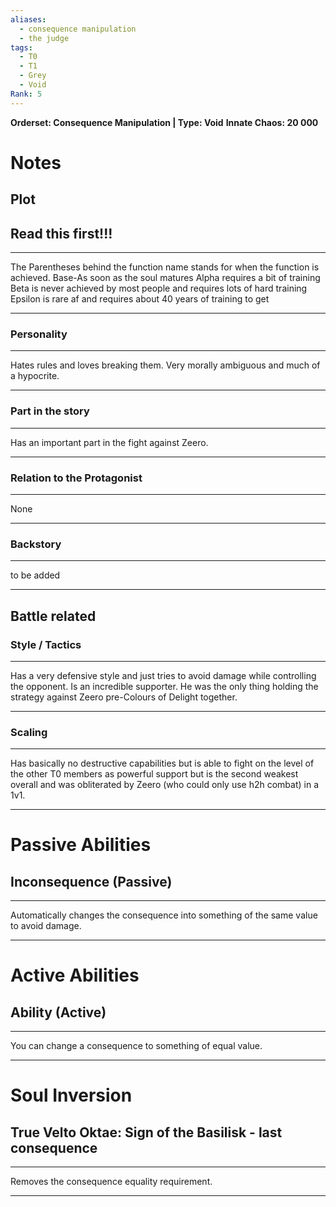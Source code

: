 ```yaml
---
aliases:
  - consequence manipulation
  - the judge
tags:
  - T0
  - T1
  - Grey
  - Void
Rank: 5
---
```

**Orderset: Consequence Manipulation  | Type: Void**
**Innate Chaos:  20 000**

# Notes
## Plot
## Read this first!!!
___
The Parentheses behind the function name stands for when the function is achieved.
Base-As soon as the soul matures
Alpha requires a bit of training 
Beta is never achieved by most people and requires lots of hard training
Epsilon is rare af and requires about 40 years of training to get
___

### Personality
___
Hates rules and loves breaking them. Very morally ambiguous and much of a hypocrite.
___
### Part in the story
___
Has an important part in the fight against Zeero.
___
### Relation to the Protagonist
___
None
___
### Backstory
___
to be added
___

## Battle related

### Style / Tactics
___
Has a very defensive style and just tries to avoid damage while controlling the opponent. Is an incredible supporter. He was the only thing holding the strategy against Zeero pre-Colours of Delight together.
___
### Scaling 
___
Has basically no destructive capabilities but is able to fight on the level of the other T0 members as powerful support but is the second weakest overall and was obliterated by Zeero (who could only use h2h combat) in a 1v1.
___


# Passive Abilities
## Inconsequence (Passive)
___
Automatically changes the consequence into something of the same value to avoid damage.
___


# Active Abilities
## Ability (Active)
___
You can change a consequence to something of equal value.
___

# Soul Inversion
## True Velto Oktae: Sign of the Basilisk - last consequence 
___
Removes the consequence equality requirement.
___

